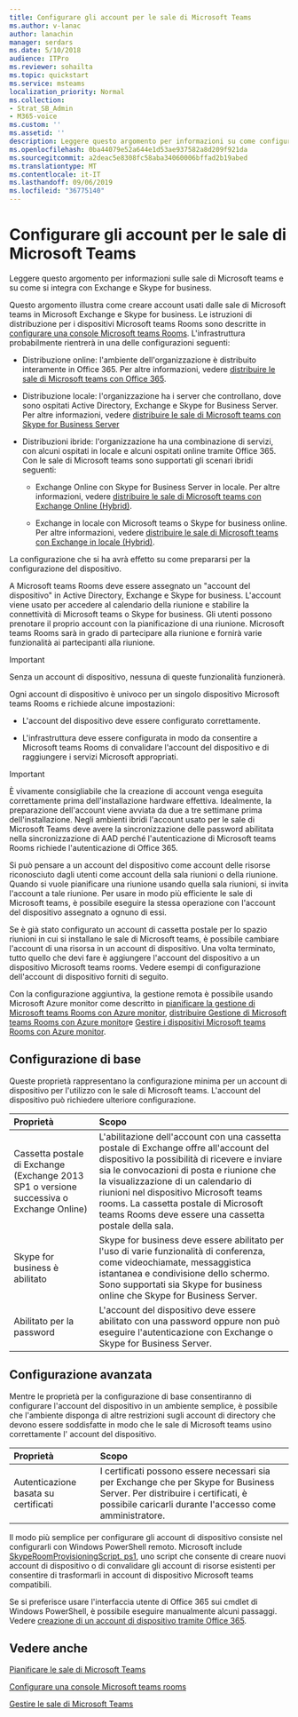 ```yaml
---
title: Configurare gli account per le sale di Microsoft Teams
ms.author: v-lanac
author: lanachin
manager: serdars
ms.date: 5/10/2018
audience: ITPro
ms.reviewer: sohailta
ms.topic: quickstart
ms.service: msteams
localization_priority: Normal
ms.collection:
- Strat_SB_Admin
- M365-voice
ms.custom: ''
ms.assetid: ''
description: Leggere questo argomento per informazioni su come configurare gli account per Microsoft teams rooms in Exchange e Skype for business.
ms.openlocfilehash: 0ba44079e52a644e1d53ae937582a8d209f921da
ms.sourcegitcommit: a2deac5e8308fc58aba34060006bffad2b19abed
ms.translationtype: MT
ms.contentlocale: it-IT
ms.lasthandoff: 09/06/2019
ms.locfileid: "36775140"
---
```

# <a name="configure-accounts-for-microsoft-teams-rooms"></a>Configurare gli account per le sale di Microsoft Teams
 
Leggere questo argomento per informazioni sulle sale di Microsoft teams e su come si integra con Exchange e Skype for business.
  
Questo argomento illustra come creare account usati dalle sale di Microsoft teams in Microsoft Exchange e Skype for business. Le istruzioni di distribuzione per i dispositivi Microsoft teams Rooms sono descritte in [configurare una console Microsoft teams Rooms](console.md). L'infrastruttura probabilmente rientrerà in una delle configurazioni seguenti:
  
- Distribuzione online: l'ambiente dell'organizzazione è distribuito interamente in Office 365. Per altre informazioni, vedere [distribuire le sale di Microsoft teams con Office 365](with-office-365.md).
    
- Distribuzione locale: l'organizzazione ha i server che controllano, dove sono ospitati Active Directory, Exchange e Skype for Business Server. Per altre informazioni, vedere [distribuire le sale di Microsoft teams con Skype for Business Server](with-skype-for-business-server-2015.md)
    
- Distribuzioni ibride: l'organizzazione ha una combinazione di servizi, con alcuni ospitati in locale e alcuni ospitati online tramite Office 365. Con le sale di Microsoft teams sono supportati gli scenari ibridi seguenti: 
    
  - Exchange Online con Skype for Business Server in locale. Per altre informazioni, vedere [distribuire le sale di Microsoft teams con Exchange Online (Hybrid)](with-exchange-online.md).
    
  - Exchange in locale con Microsoft teams o Skype for business online. Per altre informazioni, vedere [distribuire le sale di Microsoft teams con Exchange in locale (Hybrid)](with-exchange-on-premises.md).
    
La configurazione che si ha avrà effetto su come prepararsi per la configurazione del dispositivo.
  
A Microsoft teams Rooms deve essere assegnato un "account del dispositivo" in Active Directory, Exchange e Skype for business. L'account viene usato per accedere al calendario della riunione e stabilire la connettività di Microsoft teams o Skype for business. Gli utenti possono prenotare il proprio account con la pianificazione di una riunione. Microsoft teams Rooms sarà in grado di partecipare alla riunione e fornirà varie funzionalità ai partecipanti alla riunione.
  
> [!IMPORTANT]
> Senza un account di dispositivo, nessuna di queste funzionalità funzionerà. 
  
Ogni account di dispositivo è univoco per un singolo dispositivo Microsoft teams Rooms e richiede alcune impostazioni:
  
- L'account del dispositivo deve essere configurato correttamente.
    
- L'infrastruttura deve essere configurata in modo da consentire a Microsoft teams Rooms di convalidare l'account del dispositivo e di raggiungere i servizi Microsoft appropriati.
    
> [!IMPORTANT]
> È vivamente consigliabile che la creazione di account venga eseguita correttamente prima dell'installazione hardware effettiva. Idealmente, la preparazione dell'account viene avviata da due a tre settimane prima dell'installazione. Negli ambienti ibridi l'account usato per le sale di Microsoft Teams deve avere la sincronizzazione delle password abilitata nella sincronizzazione di AAD perché l'autenticazione di Microsoft teams Rooms richiede l'autenticazione di Office 365.
  
Si può pensare a un account del dispositivo come account delle risorse riconosciuto dagli utenti come account della sala riunioni o della riunione. Quando si vuole pianificare una riunione usando quella sala riunioni, si invita l'account a tale riunione. Per usare in modo più efficiente le sale di Microsoft teams, è possibile eseguire la stessa operazione con l'account del dispositivo assegnato a ognuno di essi.
  
Se è già stato configurato un account di cassetta postale per lo spazio riunioni in cui si installano le sale di Microsoft teams, è possibile cambiare l'account di una risorsa in un account di dispositivo. Una volta terminato, tutto quello che devi fare è aggiungere l'account del dispositivo a un dispositivo Microsoft teams rooms. Vedere esempi di configurazione dell'account di dispositivo forniti di seguito.
  
Con la configurazione aggiuntiva, la gestione remota è possibile usando Microsoft Azure monitor come descritto in [pianificare la gestione di Microsoft teams Rooms con Azure monitor](azure-monitor-plan.md), [distribuire Gestione di Microsoft teams Rooms con Azure monitor](azure-monitor-deploy.md)e [ Gestire i dispositivi Microsoft teams Rooms con Azure monitor](azure-monitor-manage.md). 
  
## <a name="basic-configuration"></a>Configurazione di base

Queste proprietà rappresentano la configurazione minima per un account di dispositivo per l'utilizzo con le sale di Microsoft teams. L'account del dispositivo può richiedere ulteriore configurazione.
  
|**Proprietà**|**Scopo**|
|:-----|:-----|
|Cassetta postale di Exchange (Exchange 2013 SP1 o versione successiva o Exchange Online)  <br/> |L'abilitazione dell'account con una cassetta postale di Exchange offre all'account del dispositivo la possibilità di ricevere e inviare sia le convocazioni di posta e riunione che la visualizzazione di un calendario di riunioni nel dispositivo Microsoft teams rooms. La cassetta postale di Microsoft teams Rooms deve essere una cassetta postale della sala.  <br/> |
|Skype for business è abilitato  <br/> |Skype for business deve essere abilitato per l'uso di varie funzionalità di conferenza, come videochiamate, messaggistica istantanea e condivisione dello schermo. Sono supportati sia Skype for business online che Skype for Business Server.  <br/> |
|Abilitato per la password  <br/> |L'account del dispositivo deve essere abilitato con una password oppure non può eseguire l'autenticazione con Exchange o Skype for Business Server.  <br/> |
   
## <a name="advanced-configuration"></a>Configurazione avanzata

Mentre le proprietà per la configurazione di base consentiranno di configurare l'account del dispositivo in un ambiente semplice, è possibile che l'ambiente disponga di altre restrizioni sugli account di directory che devono essere soddisfatte in modo che le sale di Microsoft teams usino correttamente l' account del dispositivo.
  
|**Proprietà**|**Scopo**|
|:-----|:-----|
|Autenticazione basata su certificati  <br/> |I certificati possono essere necessari sia per Exchange che per Skype for Business Server. Per distribuire i certificati, è possibile caricarli durante l'accesso come amministratore.  <br/> |
   
Il modo più semplice per configurare gli account di dispositivo consiste nel configurarli con Windows PowerShell remoto. Microsoft include [SkypeRoomProvisioningScript. ps1](https://go.microsoft.com/fwlink/?linkid=870105), uno script che consente di creare nuovi account di dispositivo o di convalidare gli account di risorse esistenti per consentire di trasformarli in account di dispositivo Microsoft teams compatibili.
  
Se si preferisce usare l'interfaccia utente di Office 365 sui cmdlet di Windows PowerShell, è possibile eseguire manualmente alcuni passaggi. Vedere [creazione di un account di dispositivo tramite Office 365](https://docs.microsoft.com/surface-hub/create-a-device-account-using-office-365).
  
## <a name="see-also"></a>Vedere anche

[Pianificare le sale di Microsoft Teams](skype-room-systems-v2-0.md)
  
[Configurare una console Microsoft teams rooms](console.md)
  
[Gestire le sale di Microsoft Teams](skype-room-systems-v2.md)

